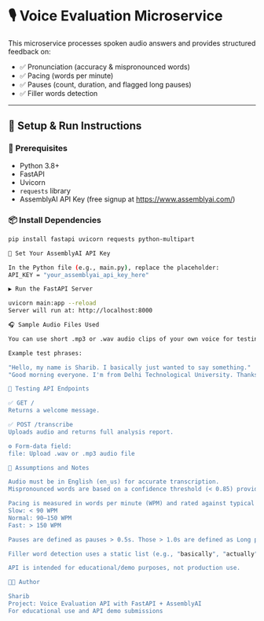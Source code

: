 # 🎙️ Voice Evaluation Microservice

This microservice processes spoken audio answers and provides structured feedback on:
- ✅ Pronunciation (accuracy & mispronounced words)
- ✅ Pacing (words per minute)
- ✅ Pauses (count, duration, and flagged long pauses)
- ✅ Filler words detection

---

## 🚀 Setup & Run Instructions

### 🔧 Prerequisites
- Python 3.8+
- FastAPI
- Uvicorn
- `requests` library
- AssemblyAI API Key (free signup at https://www.assemblyai.com/)

### 📦 Install Dependencies
```bash
pip install fastapi uvicorn requests python-multipart

🔑 Set Your AssemblyAI API Key

In the Python file (e.g., main.py), replace the placeholder:
API_KEY = "your_assemblyai_api_key_here"

▶️ Run the FastAPI Server

uvicorn main:app --reload
Server will run at: http://localhost:8000

🎧 Sample Audio Files Used

You can use short .mp3 or .wav audio clips of your own voice for testing.

Example test phrases:

"Hello, my name is Sharib. I basically just wanted to say something."
"Good morning everyone. I'm from Delhi Technological University. Thanks a lot.

🧪 Testing API Endpoints

✅ GET /
Returns a welcome message.

✅ POST /transcribe
Uploads audio and returns full analysis report.

⚙️ Form-data field:
file: Upload .wav or .mp3 audio file

📌 Assumptions and Notes

Audio must be in English (en_us) for accurate transcription.
Mispronounced words are based on a confidence threshold (< 0.85) provided by AssemblyAI.

Pacing is measured in words per minute (WPM) and rated against typical speaking ranges:
Slow: < 90 WPM
Normal: 90–150 WPM
Fast: > 150 WPM

Pauses are defined as pauses > 0.5s. Those > 1.0s are defined as Long pauses.

Filler word detection uses a static list (e.g., "basically", "actually", "like", "uh", "um").

API is intended for educational/demo purposes, not production use.

👨‍💻 Author

Sharib
Project: Voice Evaluation API with FastAPI + AssemblyAI
For educational use and API demo submissions
